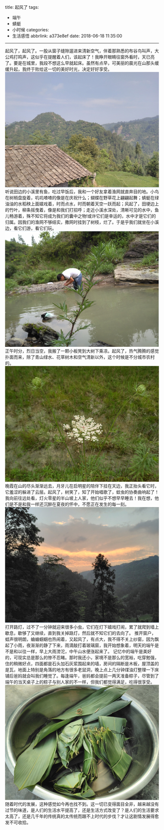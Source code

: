 title: 起风了
tags:
  - 端午
  - 蜻蜓
  - 小时候
categories:
  - 生活感悟
abbrlink: a373e8ef
date: 2018-06-18 11:35:00
---
起风了，起风了。一股从窗子缝隙遛进来清新空气，伴着那熟悉的布谷鸟叫声，大公鸡打鸣声，这似乎在提醒着人们，该起床了！我睁开眼睛往窗外看时，天已亮了。要是在城里，我段不想这么早就起床。虽然有点早，可美丽的晨光在山那头缓缓升起，我终于败给这一切的美好时光，决定好好享受。
![](https://raw.githubusercontent.com/dinphy/dinphy.github.io/master/images/20180619181444.png)
听说田边的小溪里有鱼，吃过早饭后，我和一个好友拿着渔网就直奔目的地。小鸟在树梢盘旋着，叽叽喳喳的像是在庆祝什么；蝴蝶在野草花上翩翩起舞；蜻蜓在绿油油的水稻秧上面嬉戏着，时而点水，时而朝着天空一跃而起；风起了，田埂边上的竹叶，柳条摇曳着，像是和我们打招呼；走近小溪水深处，清晰可见的水中，鱼儿畅游着，殊不知它将成为我们的囊中之物!或许它们是幸运的，水中才是它们的归属。因我们的渔网不够结实，撒网时挂到了树枝，烂了。于是乎我们就坐在小溪边，看它们游，看它们玩。
![](https://raw.githubusercontent.com/dinphy/dinphy.github.io/master/images/20180619181346.png)正午时分，烈日当空，我搬了一颗小板凳到大树下乘凉。起风了，热气腾腾的感觉扑面而来，除了青山绿水、花草树木和空气清新以外，这个时候是不分城市农村的。
![](https://raw.githubusercontent.com/dinphy/dinphy.github.io/master/images/20180619181407.png)
晚霞在山的尽头渐渐远去，月牙儿在启明星的陪伴下挂在天边，我正抬头看它时，它羞涩的躲进了云层。起风了，树笑了，知了开始唱歌了，蚊虫的协奏曲​响起了！我向前往远处看，灯火零星的半山坡上人家，他们似乎不想早早睡去！我在想，他们是不是和我一样还沉醉在夏夜的怀中，不愿正在发生的每一刻。
![](https://raw.githubusercontent.com/dinphy/dinphy.github.io/master/images/20180619181421.png)
打开路灯，过不了一分钟就迎来很多小虫，它们在灯下嬉戏打闹，累了就爬到墙上歇息，歇够了又继续，直到我关掉路灯，然后就不知它们的去向了。
推开窗户，蛙声很明朗，蛐蛐蝈蝈也热闹着，又起风了，有点大，我不得不关上纱窗，因为飘起了小雨，夜渐渐的静了下来，雨滴敲打着玻璃窗，我开始想象着，明天的端午是不是和以往一样，早上大雨滂沱，中午山水便涨起来了。
记忆中的端午是美好的，可现实总是那么的惨不忍睹。那时我还小，家境不是那么的宽裕，吃穿勉强，住的稍微好点，四面都是石头加石灰浆围起来的墙，房间的隔断是木板，屋顶盖的是瓦，地面上特别是角落的地方有很多老鼠洞，晚上点上几分钟煤油灯整理一下床铺后爸妈就会叫我们睡觉了。每逢端午，爸妈都会提前一两天准备粽子，尽管到了端午的当天桌子上的粽子与别人家的不一样，但我们都觉得满足，吃得很享受。
![](https://raw.githubusercontent.com/dinphy/dinphy.github.io/master/images/20180619181432.png)
随着时代的发展，这种感觉如今再也找不到。这一切已变得面目全非，越来越没有过节的味道，是人们的生活水平提高了，还是生活方式改变了？是人们的生活要求太高了，还是几千年的传统真的太传统而跟不上时代的步伐？才让这剧情发展得愈发不可收拾。